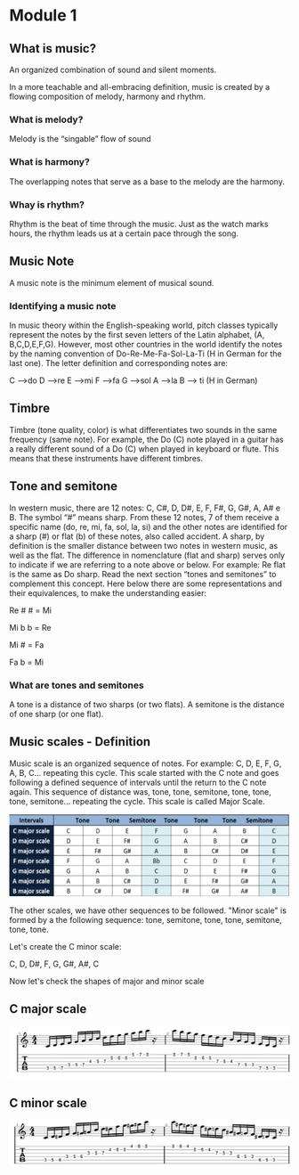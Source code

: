 # Module 1

## What is music?
An organized combination of sound and silent moments.

In a more teachable and all-embracing definition, music is created by a flowing composition of melody, harmony and rhythm.

### What is melody?
Melody is the “singable” flow of sound

### What is harmony?
The overlapping notes that serve as a base to the melody are the harmony.

### Whay is rhythm?
Rhythm is the beat of time through the music. Just as the watch marks hours, the rhythm  leads us at a certain pace through the song.

## Music Note
A music note is the minimum element of musical sound.

### Identifying a music note
In music theory within the English-speaking world, pitch classes  typically represent the notes by the first seven letters of the Latin alphabet, (A, B,C,D,E,F,G). However, most other countries in the world identify the notes by the naming convention of Do-Re-Me-Fa-Sol-La-Ti (H in German for the last one).  The letter definition and corresponding notes are:

C –>do
D –>re
E –>mi
F –>fa
G –>sol
A –>la
B –> ti (H in German)

## Timbre
Timbre (tone quality, color) is what differentiates two sounds in the same frequency (same note). For example, the Do (C) note played in a guitar has a really different sound of a Do (C) when played in keyboard or flute. This means that these instruments have different timbres.

## Tone and semitone
In western music, there are 12 notes: C, C#, D, D#, E, F, F#, G, G#, A, A# e B. The symbol “#” means sharp. From these 12 notes, 7 of them receive a specific name (do, re, mi, fa, sol, la, si) and the other notes are identified for a sharp (#) or flat (b) of these notes, also called accident. A sharp, by definition is the smaller distance between two notes in western music, as well as the flat. The difference in nomenclature (flat and sharp) serves only to indicate if we are referring to a note above or below. For example: Re flat is the same as Do sharp. Read the next section “tones and semitones” to complement this concept. Here below there are some representations and their equivalences, to make the understanding easier:

Re # # = Mi

Mi b b = Re

Mi # = Fa

Fa b = Mi

### What are tones and semitones
 A tone is a distance of two sharps (or two flats). A semitone is the distance of one sharp (or one flat).

## Music scales - Definition
Music scale is an organized sequence of notes. For example: C, D, E, F, G, A, B, C… repeating this cycle. This scale started with the C note and goes following a defined sequence of intervals until the return to the C note again. This sequence of distance was, tone, tone, semitone, tone, tone, tone, semitone… repeating the cycle. This scale is called Major Scale.

![Figure 1-1 ](./Images/Module-1/music-scales-1024x301.png?raw=true)

The other scales, we have other sequences to be followed.
"Minor scale" is formed by a the following sequence: tone, semitone, tone, tone, semitone, tone, tone.

Let's create the C minor scale:

C, D, D#, F, G, G#, A#, C

Now let's check the shapes of major and minor scale
## C major scale
![Figure 1-1](./Images/Module-1/major-scale2.png?raw=true)

## C minor scale
![Figure 1-1](./Images/Module-1/minor-scale.png?raw=true)
